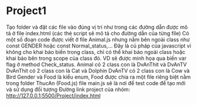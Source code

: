 # Project1
Tạo folder và đặt các file vào đúng vị trí như trong các đường dẫn được mô tả ở file index.html (các thẻ script sẽ mô tả cho đường dẫn của từng file)
Có một số đoạn code được viết ở file Animal.js nhưng nằm bên ngoài class như const GENDER hoặc const Normal_status,... Đây là cú pháp của javascript vì không cho khai báo biến trong class, chỉ có thể khai báo ngoài class hoặc khai báo bên trong scope của class đó. VD sẽ được minh họa qua biến var flag ở method Check_status.
Animal có 2 class con là DvAnThit và DvAnTV
DvAnThit có 2 class con là Cat và Dolphin
DvAnTV có 2 class con là Cow và Bird
Gender và Food là kiểu enum, Food được chia ra một file riêng biệt nằm trong folder ThucAn (Food.js)
file main.js sẽ là nơi để test code để tạo mới và sử dụng đối tượng
Đường link project của nhóm: http://127.0.0.1:5500/Project/index.html
